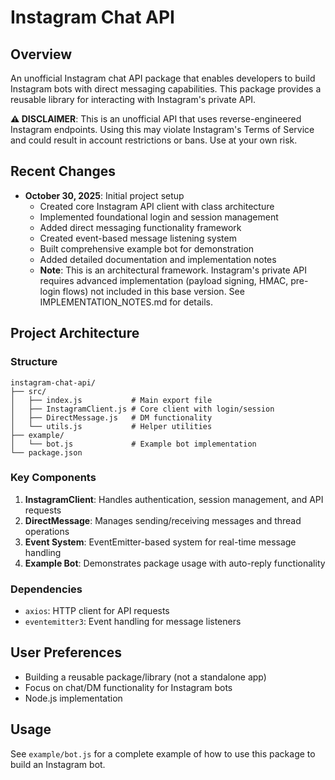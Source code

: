 # Instagram Chat API

## Overview
An unofficial Instagram chat API package that enables developers to build Instagram bots with direct messaging capabilities. This package provides a reusable library for interacting with Instagram's private API.

**⚠️ DISCLAIMER**: This is an unofficial API that uses reverse-engineered Instagram endpoints. Using this may violate Instagram's Terms of Service and could result in account restrictions or bans. Use at your own risk.

## Recent Changes
- **October 30, 2025**: Initial project setup
  - Created core Instagram API client with class architecture
  - Implemented foundational login and session management
  - Added direct messaging functionality framework
  - Created event-based message listening system
  - Built comprehensive example bot for demonstration
  - Added detailed documentation and implementation notes
  - **Note**: This is an architectural framework. Instagram's private API requires advanced implementation (payload signing, HMAC, pre-login flows) not included in this base version. See IMPLEMENTATION_NOTES.md for details.

## Project Architecture

### Structure
```
instagram-chat-api/
├── src/
│   ├── index.js           # Main export file
│   ├── InstagramClient.js # Core client with login/session
│   ├── DirectMessage.js   # DM functionality
│   └── utils.js           # Helper utilities
├── example/
│   └── bot.js             # Example bot implementation
└── package.json
```

### Key Components
1. **InstagramClient**: Handles authentication, session management, and API requests
2. **DirectMessage**: Manages sending/receiving messages and thread operations
3. **Event System**: EventEmitter-based system for real-time message handling
4. **Example Bot**: Demonstrates package usage with auto-reply functionality

### Dependencies
- `axios`: HTTP client for API requests
- `eventemitter3`: Event handling for message listeners

## User Preferences
- Building a reusable package/library (not a standalone app)
- Focus on chat/DM functionality for Instagram bots
- Node.js implementation

## Usage
See `example/bot.js` for a complete example of how to use this package to build an Instagram bot.
